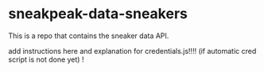 # sneakpeak-data-sneakers
This is a repo that contains the sneaker data API.

add instructions here and explanation for credentials.js!!!! (if automatic cred script is not done yet)
!
